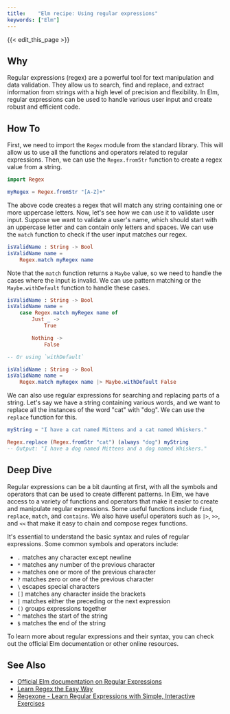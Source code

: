 ```yaml
---
title:    "Elm recipe: Using regular expressions"
keywords: ["Elm"]
---
```


{{< edit_this_page >}}

## Why

Regular expressions (regex) are a powerful tool for text manipulation and data validation. They allow us to search, find and replace, and extract information from strings with a high level of precision and flexibility. In Elm, regular expressions can be used to handle various user input and create robust and efficient code.

## How To

First, we need to import the `Regex` module from the standard library. This will allow us to use all the functions and operators related to regular expressions. Then, we can use the `Regex.fromStr` function to create a regex value from a string.

```Elm
import Regex

myRegex = Regex.fromStr "[A-Z]+"
```

The above code creates a regex that will match any string containing one or more uppercase letters. Now, let's see how we can use it to validate user input. Suppose we want to validate a user's name, which should start with an uppercase letter and can contain only letters and spaces. We can use the `match` function to check if the user input matches our regex.

```Elm
isValidName : String -> Bool
isValidName name =
    Regex.match myRegex name
```

Note that the `match` function returns a `Maybe` value, so we need to handle the cases where the input is invalid. We can use pattern matching or the `Maybe.withDefault` function to handle these cases.

```Elm
isValidName : String -> Bool
isValidName name =
    case Regex.match myRegex name of
        Just _ ->
            True

        Nothing ->
            False

-- Or using `withDefault`

isValidName : String -> Bool
isValidName name =
    Regex.match myRegex name |> Maybe.withDefault False
```

We can also use regular expressions for searching and replacing parts of a string. Let's say we have a string containing various words, and we want to replace all the instances of the word "cat" with "dog". We can use the `replace` function for this.

```Elm
myString = "I have a cat named Mittens and a cat named Whiskers."

Regex.replace (Regex.fromStr "cat") (always "dog") myString
-- Output: "I have a dog named Mittens and a dog named Whiskers."
```

## Deep Dive

Regular expressions can be a bit daunting at first, with all the symbols and operators that can be used to create different patterns. In Elm, we have access to a variety of functions and operators that make it easier to create and manipulate regular expressions. Some useful functions include `find`, `replace`, `match`, and `contains`. We also have useful operators such as `|>`, `>>`, and `<<` that make it easy to chain and compose regex functions.

It's essential to understand the basic syntax and rules of regular expressions. Some common symbols and operators include:

- `.` matches any character except newline
- `*` matches any number of the previous character
- `+` matches one or more of the previous character
- `?` matches zero or one of the previous character
- `\` escapes special characters
- `[]` matches any character inside the brackets
- `|` matches either the preceding or the next expression
- `()` groups expressions together
- `^` matches the start of the string
- `$` matches the end of the string

To learn more about regular expressions and their syntax, you can check out the official Elm documentation or other online resources.

## See Also

- [Official Elm documentation on Regular Expressions](https://package.elm-lang.org/packages/elm/regex/latest/)
- [Learn Regex the Easy Way](https://github.com/ziishaned/learn-regex)
- [Regexone - Learn Regular Expressions with Simple, Interactive Exercises](https://regexone.com/)